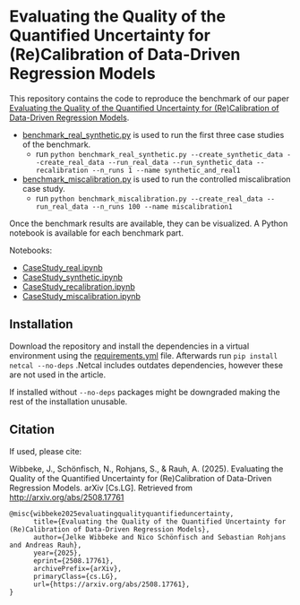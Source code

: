 # Evaluating the Quality of the Quantified Uncertainty for (Re)Calibration of Data-Driven Regression Models
This repository contains the code to reproduce the benchmark of our paper [Evaluating the Quality of the Quantified Uncertainty for (Re)Calibration of Data-Driven Regression Models](https://arxiv.org/abs/2508.17761).


* [benchmark_real_synthetic.py](benchmark_real_synthetic.py) is used to run the first three case studies of the benchmark.
  * run `python benchmark_real_synthetic.py --create_synthetic_data --create_real_data --run_real_data --run_synthetic_data --recalibration --n_runs 1 --name synthetic_and_real1`
* [benchmark_miscalibration.py](benchmark_miscalibration.py) is used to run the controlled miscalibration case study.
  * run `python benchmark_miscalibration.py --create_real_data --run_real_data --n_runs 100 --name miscalibration1`

Once the benchmark results are available, they can be visualized. A Python notebook is available for each benchmark part.

Notebooks:
* [CaseStudy_real.ipynb](CaseStudy_real.ipynb)
* [CaseStudy_synthetic.ipynb](CaseStudy_synthetic.ipynb)
* [CaseStudy_recalibration.ipynb](CaseStudy_recalibration.ipynb)
* [CaseStudy_miscalibration.ipynb](CaseStudy_miscalibration.ipynb)


## Installation 
Download the repository and install the dependencies in a virtual environment using the [requirements.yml](requirements.yml) file.
Afterwards run `pip install netcal --no-deps` .Netcal includes outdates dependencies, however these are not used in the article.

If installed without `--no-deps` packages might be downgraded making the rest of the installation unusable.

## Citation
If used, please cite:

Wibbeke, J., Schönfisch, N., Rohjans, S., & Rauh, A. (2025). Evaluating the Quality of the Quantified Uncertainty for (Re)Calibration of Data-Driven Regression Models. arXiv [Cs.LG]. Retrieved from http://arxiv.org/abs/2508.17761
```
@misc{wibbeke2025evaluatingqualityquantifieduncertainty,
      title={Evaluating the Quality of the Quantified Uncertainty for (Re)Calibration of Data-Driven Regression Models}, 
      author={Jelke Wibbeke and Nico Schönfisch and Sebastian Rohjans and Andreas Rauh},
      year={2025},
      eprint={2508.17761},
      archivePrefix={arXiv},
      primaryClass={cs.LG},
      url={https://arxiv.org/abs/2508.17761}, 
}
```
